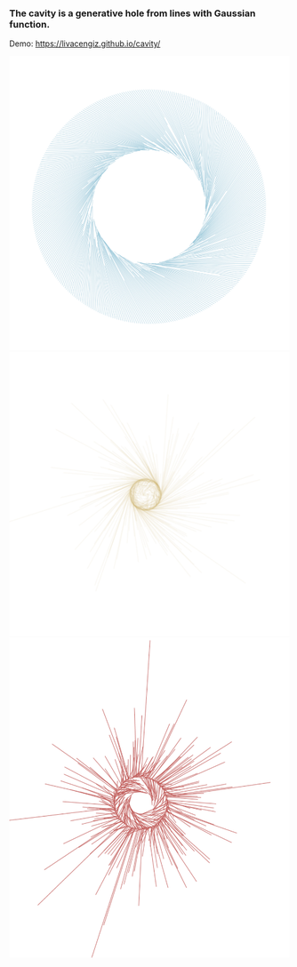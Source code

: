 ### The cavity is a generative hole from lines with Gaussian function.

Demo: https://livacengiz.github.io/cavity/

![Cavity1](cavity1.png)
![Cavity2](cavity2.png)
![Cavity3](cavity3.png)
